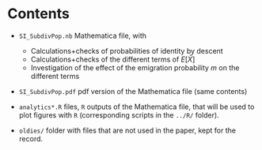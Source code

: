 # Contents

- `SI_SubdivPop.nb` Mathematica file, with 

    - Calculations+checks of probabilities of identity by descent
    - Calculations+checks of the different terms of $E[\bar{X}]$
    - Investigation of the effect of the emigration probability $m$ on the different terms

- `SI_SubdivPop.pdf` pdf version of the Mathematica file
   (same contents)

- `analytics*.R` files, `R` outputs of the Mathematica file,
   that will be used to plot figures with `R` (corresponding scripts in the `../R/` folder). 

- `oldies/` folder with files that are not used in the paper, kept for the record. 
